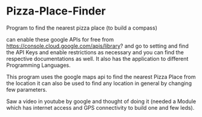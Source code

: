 # Pizza-Place-Finder
Program to find the nearest pizza place (to build a compass)

can enable these google APIs for free from https://console.cloud.google.com/apis/library? and go to setting and find the API Keys and enable restrictions as necessary and you can find the respective documentations as well. It also has the application to different Programming Languages.

This program uses the google maps api to find the nearest Pizza Place from the location it can also be used to find any location in general by changing few parameters.

Saw a video in youtube by google and thought of doing it (needed a Module which has internet access and GPS connectivity to build one and few leds).
